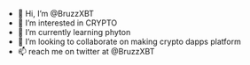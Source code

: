 - 👋 Hi, I’m @BruzzXBT
- 👀 I’m interested in CRYPTO
- 🌱 I’m currently learning phyton
- 💞️ I’m looking to collaborate on making crypto dapps platform
- 📫 reach me on twitter at @BruzzXBT

<!---
BruzzXBT/BruzzXBT is a ✨ special ✨ repository because its `README.md` (this file) appears on your GitHub profile.
You can click the Preview link to take a look at your changes.
--->

